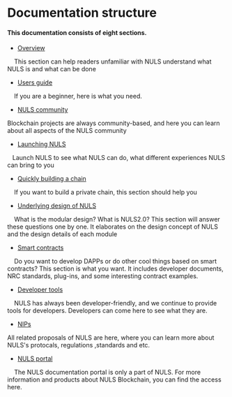 # Documentation structure

#### This documentation consists of eight sections.
- [Overview](/overview/introduction.html)

    This section can help readers unfamiliar with NULS understand what NULS is and what can be done

<!-- - [How to launch NULS](/startNULS/sourceCodeStartNULS.html)

    Do you want to use NULS? Let's get started here. This section describes the way to launch NULS with the source code, to connect to the main-net and test-net, and to use the node GUI and node CLI -->
- [Users guide](/guide/GUIGuide.html)

    If you are a beginner, here is what you need.
- [NULS community](/community/toolsGuide.html)

Blockchain projects are always community-based, and here you can learn about all aspects of the NULS community
- [Launching NULS](/startNULS/sourceCodeStartNULS.html)

   Launch NULS to see what NULS can do, what different experiences NULS can bring to you
- [Quickly building a chain](/buildChain/buildPrivateChain.html)

    If you want to build a private chain, this section should help you
- [Underlying design of NULS](/NULSInfrastructure/NULS2.0Introduction.html)

    What is the modular design? What is NULS2.0? This section will answer these questions one by one. It elaborates on the design concept of NULS and the design details of each module
- [Smart contracts](/smartContract/startSmartContract.html)

    Do you want to develop DAPPs or do other cool things based on smart contracts? This section is what you want. It includes developer documents, NRC standards, plug-ins, and some interesting contract examples.
- [Developer tools](/developerTools/sdk.html)

    NULS has always been developer-friendly, and we continue to provide tools for developers. Developers can come here to see what they are.
- [NIPs](/nips/NIPIntroduction.html)

All related proposals of NULS are here, where you can learn more about NULS's protocals, regulations ,standards and etc.

- [NULS portal](nulsNav/NULSNav.html)

    The NULS documentation portal is only a part of NULS. For more information and products about NULS Blockchain, you can find the access here.
